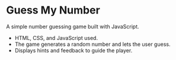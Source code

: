 # Guess My Number

A simple number guessing game built with JavaScript.
- HTML, CSS, and JavaScript used.
- The game generates a random number and lets the user guess.
- Displays hints and feedback to guide the player.
